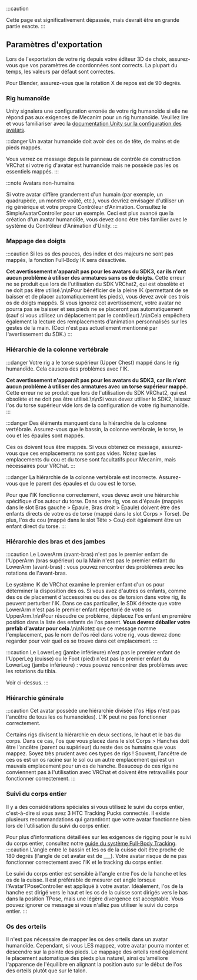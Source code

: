 

:::caution

Cette page est significativement dépassée, mais devrait être en grande partie exacte.
:::
## Paramètres d'exportation

Lors de l'exportation de votre rig depuis votre éditeur 3D de choix, assurez-vous que vos paramètres de coordonnées sont corrects. La plupart du temps, les valeurs par défaut sont correctes.

Pour Blender, assurez-vous que la rotation X de repos est de 90 degrés.
### Rig humanoïde
Unity signalera une configuration erronée de votre rig humanoïde si elle ne répond pas aux exigences de Mecanim pour un rig humanoïde. Veuillez lire et vous familiariser avec la [documentation Unity sur la configuration des avatars](https://docs.unity3d.com/Manual/ConfiguringtheAvatar.html).

:::danger Un avatar humanoïde doit avoir des os de tête, de mains et de pieds mappés.

Vous verrez ce message depuis le panneau de contrôle de construction VRChat si votre rig d'avatar est humanoïde mais ne possède pas les os essentiels mappés.
:::

:::note Avatars non-humains

Si votre avatar diffère grandement d'un humain (par exemple, un quadrupède, un monstre voûté, etc.), vous devriez envisager d'utiliser un rig générique et votre propre Contrôleur d'Animation. Consultez le SimpleAvatarController pour un exemple. Ceci est plus avancé que la création d'un avatar humanoïde, vous devez donc être très familier avec le système du Contrôleur d'Animation d'Unity.
:::

### Mappage des doigts

:::caution Si les os des pouces, des index et des majeurs ne sont pas mappés, la fonction Full-Body IK sera désactivée.

**Cet avertissement n'apparaît pas pour les avatars du SDK3, car ils n'ont aucun problème à utiliser des armatures sans os de doigts.** Cette erreur ne se produit que lors de l'utilisation du SDK VRChat2, qui est obsolète et ne doit pas être utilisé.\n\nPour bénéficier de la pleine IK (permettant de se baisser et de placer automatiquement les pieds), vous devez avoir ces trois os de doigts mappés. Si vous ignorez cet avertissement, votre avatar ne pourra pas se baisser et ses pieds ne se placeront pas automatiquement (sauf si vous utilisez un déplacement par le contrôleur).\n\nCela empêchera également la lecture des remplacements d'animation personnalisés sur les gestes de la main. (Ceci n'est pas actuellement mentionné par l'avertissement du SDK.)
:::

### Hiérarchie de la colonne vertébrale

:::danger Votre rig a le torse supérieur (Upper Chest) mappé dans le rig humanoïde. Cela causera des problèmes avec l'IK.

**Cet avertissement n'apparaît pas pour les avatars du SDK3, car ils n'ont aucun problème à utiliser des armatures avec un torse supérieur mappé.** Cette erreur ne se produit que lors de l'utilisation du SDK VRChat2, qui est obsolète et ne doit pas être utilisé.\n\nSi vous devez utiliser le SDK2, laissez l'os du torse supérieur vide lors de la configuration de votre rig humanoïde.
:::

:::danger Des éléments manquent dans la hiérarchie de la colonne vertébrale. Assurez-vous que le bassin, la colonne vertébrale, le torse, le cou et les épaules sont mappés.

Ces os doivent tous être mappés. Si vous obtenez ce message, assurez-vous que ces emplacements ne sont pas vides. Notez que les emplacements du cou et du torse sont facultatifs pour Mecanim, mais nécessaires pour VRChat.
:::

:::danger La hiérarchie de la colonne vertébrale est incorrecte. Assurez-vous que le parent des épaules et du cou est le torse.

Pour que l'IK fonctionne correctement, vous devez avoir une hiérarchie spécifique d'os autour du torse. Dans votre rig, vos os d'épaule (mappés dans le slot Bras gauche > Épaule, Bras droit > Épaule) doivent être des enfants directs de votre os de torse (mappé dans le slot Corps > Torse). De plus, l'os du cou (mappé dans le slot Tête > Cou) doit également être un enfant direct du torse.
:::

### Hiérarchie des bras et des jambes

:::caution Le LowerArm (avant-bras) n'est pas le premier enfant de l'UpperArm (bras supérieur) ou la Main n'est pas le premier enfant du LowerArm (avant-bras) : vous pouvez rencontrer des problèmes avec les rotations de l'avant-bras.

Le système IK de VRChat examine le premier enfant d'un os pour déterminer la disposition des os. Si vous avez d'autres os enfants, comme des os de placement d'accessoires ou des os de torsion dans votre rig, ils peuvent perturber l'IK. Dans ce cas particulier, le SDK détecte que votre LowerArm n'est pas le premier enfant répertorié de votre os UpperArm.\n\nPour résoudre ce problème, déplacez l'os enfant en première position dans la liste des enfants de l'os parent. **Vous devrez déballer votre prefab d'avatar pour cela.**\n\nNotez que ce message nomme l'emplacement, pas le nom de l'os réel dans votre rig, vous devrez donc regarder pour voir quel os se trouve dans cet emplacement.
:::

:::caution Le LowerLeg (jambe inférieure) n'est pas le premier enfant de l'UpperLeg (cuisse) ou le Foot (pied) n'est pas le premier enfant du LowerLeg (jambe inférieure) : vous pouvez rencontrer des problèmes avec les rotations du tibia.

Voir ci-dessus.
:::

### Hiérarchie générale

:::caution Cet avatar possède une hiérarchie divisée (l'os Hips n'est pas l'ancêtre de tous les os humanoïdes). L'IK peut ne pas fonctionner correctement.

Certains rigs divisent la hiérarchie en deux sections, le haut et le bas du corps. Dans ce cas, l'os que vous placez dans le slot Corps > Hanches doit être l'ancêtre (parent ou supérieur) du reste des os humains que vous mappez. Soyez très prudent avec ces types de rigs ! Souvent, l'ancêtre de ces os est un os racine sur le sol ou un autre emplacement qui est un mauvais emplacement pour un os de hanche. Beaucoup de ces rigs ne conviennent pas à l'utilisation avec VRChat et doivent être retravaillés pour fonctionner correctement.
:::

### Suivi du corps entier
Il y a des considérations spéciales si vous utilisez le suivi du corps entier, c'est-à-dire si vous avez 3 HTC Tracking Pucks connectés. Il existe plusieurs recommandations qui garantiront que votre avatar fonctionne bien lors de l'utilisation du suivi du corps entier.

Pour plus d'informations détaillées sur les exigences de rigging pour le suivi du corps entier, consultez notre [guide du système Full-Body Tracking](https://docs.vrchat.com/docs/full-body-tracking).
:::caution L'angle entre le bassin et les os de la cuisse doit être proche de 180 degrés (l'angle de cet avatar est de ___). Votre avatar risque de ne pas fonctionner correctement avec l'IK et le tracking du corps entier.

Le suivi du corps entier est sensible à l'angle entre l'os de la hanche et les os de la cuisse. Il est préférable de mesurer cet angle lorsque l'AvatarTPoseController est appliqué à votre avatar. Idéalement, l'os de la hanche est dirigé vers le haut et les os de la cuisse sont dirigés vers le bas dans la position TPose, mais une légère divergence est acceptable. Vous pouvez ignorer ce message si vous n'allez pas utiliser le suivi du corps entier.
:::

### Os des orteils
Il n'est pas nécessaire de mapper les os des orteils dans un avatar humanoïde. Cependant, si vous LES mappez, votre avatar pourra monter et descendre sur la pointe des pieds. Le mappage des orteils rend également le placement automatique des pieds plus naturel, ainsi qu'améliore l'apparence de l'équilibre en alignant la position auto sur le début de l'os des orteils plutôt que sur le talon.